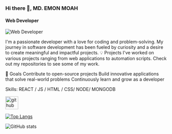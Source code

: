 ### Hi there 👋, MD. EMON MOAH
#### Web Developer
![Web Developer](https://arturssmirnovs.github.io/github-profile-readme-generator/images/banner.png)

I'm a passionate developer with a love for coding and problem-solving. My journey in software development has been fueled by curiosity and a desire to create meaningful and impactful projects.
💡 Projects
I've worked on various projects ranging from web applications to automation scripts. Check out my repositories to see some of my work.

🚀 Goals
Contribute to open-source projects
Build innovative applications that solve real-world problems
Continuously learn and grow as a developer

Skills: REACT / JS / HTML / CSS/ NODE/ MONGODB



[<img src='https://cdn.jsdelivr.net/npm/simple-icons@3.0.1/icons/github.svg' alt='github' height='40'>](https://github.com/umayermdemon)  

[![Top Langs](https://github-readme-stats.vercel.app/api/top-langs/?username=umayermdemon)](https://github.com/anuraghazra/github-readme-stats)

![GitHub stats](https://github-readme-stats.vercel.app/api?username=umayermdemon&show_icons=true)  

